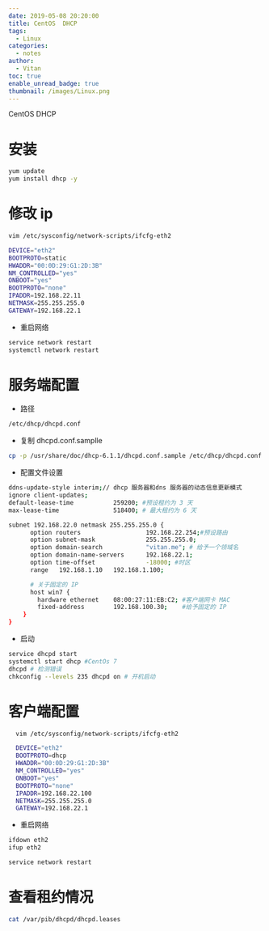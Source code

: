 ```yaml
---
date: 2019-05-08 20:20:00
title: CentOS  DHCP
tags:
  - Linux
categories:
  - notes
author:
  - Vitan
toc: true
enable_unread_badge: true
thumbnail: /images/Linux.png
---
```

CentOS DHCP
<!--more-->
# 安装
```bash
yum update
yum install dhcp -y
```

# 修改 ip
```bash
vim /etc/sysconfig/network-scripts/ifcfg-eth2
```
```bash
DEVICE="eth2"
BOOTPROTO=static
HWADDR="00:0D:29:G1:2D:3B"
NM_CONTROLLED="yes"
ONBOOT="yes"
BOOTPROTO="none"
IPADDR=192.168.22.11
NETMASK=255.255.255.0
GATEWAY=192.168.22.1 
```
- 重启网络
```bash
service network restart
systemctl network restart
```

# 服务端配置
- 路径 
```bash dhcpd.conf
/etc/dhcp/dhcpd.conf
```

- 复制 dhcpd.conf.samplle
```bash
cp -p /usr/share/doc/dhcp-6.1.1/dhcpd.conf.sample /etc/dhcp/dhcpd.conf
```

- 配置文件设置
``` bash /etc/dhcp/dhcpd.conf
ddns-update-style interim;// dhcp 服务器和dns 服务器的动态信息更新模式     
ignore client-updates;       
default-lease-time           259200; #预设租约为 3 天
max-lease-time               518400; # 最大租约为 6 天

subnet 192.168.22.0 netmask 255.255.255.0 {
      option routers                  192.168.22.254;#预设路由
      option subnet-mask              255.255.255.0;
      option domain-search            "vitan.me"; # 给予一个领域名
      option domain-name-servers      192.168.22.1;
      option time-offset              -18000; #时区
      range   192.168.1.10   192.168.1.100;

      # 关于固定的 IP 
      host win7 {
        hardware ethernet    08:00:27:11:EB:C2; #客户端网卡 MAC
        fixed-address        192.168.100.30;    #给予固定的 IP
    }
}

```

- 启动
```bash
service dhcpd start
systemctl start dhcp #CentOs 7
dhcpd # 检测错误
chkconfig --levels 235 dhcpd on # 开机启动
```

# 客户端配置
```bash ifcfg.eth2
  vim /etc/sysconfig/network-scripts/ifcfg-eth2
 ```
```bash 
  DEVICE="eth2"
  BOOTPROTO=dhcp
  HWADDR="00:0D:29:G1:2D:3B"
  NM_CONTROLLED="yes"
  ONBOOT="yes"
  BOOTPROTO="none"
  IPADDR=192.168.22.100
  NETMASK=255.255.255.0
  GATEWAY=192.168.22.1 
```
- 重启网络
```bash
ifdown eth2
ifup eth2

service network restart
```

# 查看租约情况
```bash
cat /var/pib/dhcpd/dhcpd.leases
```
